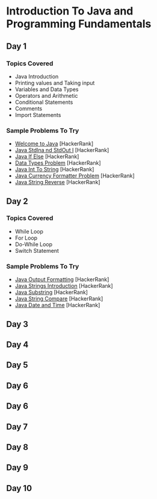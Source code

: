 # Introduction To Java and Programming Fundamentals

## Day 1
### Topics Covered
- Java Introduction
- Printing values and Taking input
- Variables and Data Types
- Operators and Arithmetic
- Conditional Statements 
- Comments
- Import Statements

### Sample Problems To Try
- [Welcome to Java](https://www.hackerrank.com/challenges/welcome-to-java/problem) [HackerRank]
- [Java StdIna nd StdOut I](https://www.hackerrank.com/challenges/java-stdin-and-stdout-1/problem) [HackerRank] 
- [Java If Else](https://www.hackerrank.com/challenges/java-if-else/problem) [HackerRank]
- [Data Types Problem](https://www.hackerrank.com/challenges/java-datatypes/problem) [HackerRank]
- [Java Int To String](https://www.hackerrank.com/challenges/java-int-to-string/problem) [HackerRank]
- [Java Currency Formatter Problem](https://www.hackerrank.com/challenges/java-currency-formatter/problem) [HackerRank]
- [Java String Reverse](https://www.hackerrank.com/challenges/java-string-reverse/problem) [HackerRank]

## Day 2
### Topics Covered
- While Loop
- For Loop
- Do-While Loop
- Switch Statement


### Sample Problems To Try
- [Java Output Formatting](https://www.hackerrank.com/challenges/java-output-formatting/problem) [HackerRank]
- [Java Strings Introduction](https://www.hackerrank.com/challenges/java-strings-introduction/problem) [HackerRank]
- [Java Substring](https://www.hackerrank.com/challenges/java-substring/problem) [HackerRank]
- [Java String Compare](https://www.hackerrank.com/challenges/java-string-compare/problem) [HackerRank]
- [Java Date and Time](https://www.hackerrank.com/challenges/java-date-and-time/problem) [HackerRank]

## Day 3
## Day 4
## Day 5
## Day 6
## Day 6
## Day 7
## Day 8
## Day 9
## Day 10